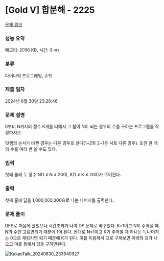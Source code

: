 # [Gold V] 합분해 - 2225 

[문제 링크](https://www.acmicpc.net/problem/2225) 

### 성능 요약

메모리: 2056 KB, 시간: 0 ms

### 분류

다이나믹 프로그래밍, 수학

### 제출 일자

2024년 6월 30일 23:28:46

### 문제 설명

<p>0부터 N까지의 정수 K개를 더해서 그 합이 N이 되는 경우의 수를 구하는 프로그램을 작성하시오.</p>

<p>덧셈의 순서가 바뀐 경우는 다른 경우로 센다(1+2와 2+1은 서로 다른 경우). 또한 한 개의 수를 여러 번 쓸 수도 있다.</p>

### 입력 

 <p>첫째 줄에 두 정수 N(1 ≤ N ≤ 200), K(1 ≤ K ≤ 200)가 주어진다.</p>

### 출력 

 <p>첫째 줄에 답을 1,000,000,000으로 나눈 나머지를 출력한다.</p>

### 문제 풀이

 <p> DFS로 처음에 풀었으나 시간초과가 나여 DP 문제로 바꾸었다. K=1이고 N이 주어질 때 N의 수만 고르면되기 때문에 1이 된다. 반대로 N=1이고 K가 주어질 때 하나는 1, 나머지는 0으로 채워지면 되기 때문에 K가 된다. 이를 이용해서 표로 구해보면 아래의 표가 나오고 이를 통해서 답을 구하면된다.</p>
 
![KakaoTalk_20240630_233940927](https://github.com/denise030261/BaekjoonProblem/assets/83278071/7f48a6ec-69b9-4895-a4a3-9cb4500ea447)
